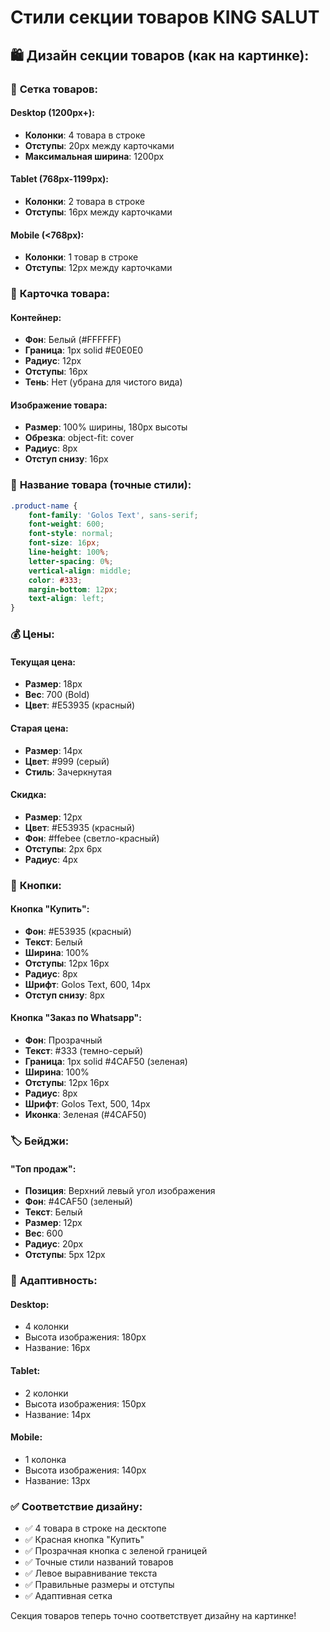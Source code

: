 # Стили секции товаров KING SALUT

## 🛍️ Дизайн секции товаров (как на картинке):

### 📐 **Сетка товаров:**

#### Desktop (1200px+):
- **Колонки**: 4 товара в строке
- **Отступы**: 20px между карточками
- **Максимальная ширина**: 1200px

#### Tablet (768px-1199px):
- **Колонки**: 2 товара в строке
- **Отступы**: 16px между карточками

#### Mobile (<768px):
- **Колонки**: 1 товар в строке
- **Отступы**: 12px между карточками

### 🎨 **Карточка товара:**

#### Контейнер:
- **Фон**: Белый (#FFFFFF)
- **Граница**: 1px solid #E0E0E0
- **Радиус**: 12px
- **Отступы**: 16px
- **Тень**: Нет (убрана для чистого вида)

#### Изображение товара:
- **Размер**: 100% ширины, 180px высоты
- **Обрезка**: object-fit: cover
- **Радиус**: 8px
- **Отступ снизу**: 16px

### 📝 **Название товара (точные стили):**

```css
.product-name {
    font-family: 'Golos Text', sans-serif;
    font-weight: 600;
    font-style: normal;
    font-size: 16px;
    line-height: 100%;
    letter-spacing: 0%;
    vertical-align: middle;
    color: #333;
    margin-bottom: 12px;
    text-align: left;
}
```

### 💰 **Цены:**

#### Текущая цена:
- **Размер**: 18px
- **Вес**: 700 (Bold)
- **Цвет**: #E53935 (красный)

#### Старая цена:
- **Размер**: 14px
- **Цвет**: #999 (серый)
- **Стиль**: Зачеркнутая

#### Скидка:
- **Размер**: 12px
- **Цвет**: #E53935 (красный)
- **Фон**: #ffebee (светло-красный)
- **Отступы**: 2px 6px
- **Радиус**: 4px

### 🔘 **Кнопки:**

#### Кнопка "Купить":
- **Фон**: #E53935 (красный)
- **Текст**: Белый
- **Ширина**: 100%
- **Отступы**: 12px 16px
- **Радиус**: 8px
- **Шрифт**: Golos Text, 600, 14px
- **Отступ снизу**: 8px

#### Кнопка "Заказ по Whatsapp":
- **Фон**: Прозрачный
- **Текст**: #333 (темно-серый)
- **Граница**: 1px solid #4CAF50 (зеленая)
- **Ширина**: 100%
- **Отступы**: 12px 16px
- **Радиус**: 8px
- **Шрифт**: Golos Text, 500, 14px
- **Иконка**: Зеленая (#4CAF50)

### 🏷️ **Бейджи:**

#### "Топ продаж":
- **Позиция**: Верхний левый угол изображения
- **Фон**: #4CAF50 (зеленый)
- **Текст**: Белый
- **Размер**: 12px
- **Вес**: 600
- **Радиус**: 20px
- **Отступы**: 5px 12px

### 📱 **Адаптивность:**

#### Desktop:
- 4 колонки
- Высота изображения: 180px
- Название: 16px

#### Tablet:
- 2 колонки
- Высота изображения: 150px
- Название: 14px

#### Mobile:
- 1 колонка
- Высота изображения: 140px
- Название: 13px

### ✅ **Соответствие дизайну:**

- ✅ 4 товара в строке на десктопе
- ✅ Красная кнопка "Купить"
- ✅ Прозрачная кнопка с зеленой границей
- ✅ Точные стили названий товаров
- ✅ Левое выравнивание текста
- ✅ Правильные размеры и отступы
- ✅ Адаптивная сетка

Секция товаров теперь точно соответствует дизайну на картинке!
